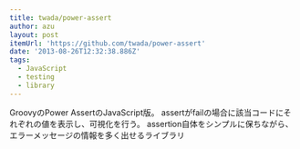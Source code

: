 ```yaml
---
title: twada/power-assert
author: azu
layout: post
itemUrl: 'https://github.com/twada/power-assert'
date: '2013-08-26T12:32:38.886Z'
tags:
  - JavaScript
  - testing
  - library
---
```

GroovyのPower AssertのJavaScript版。
assertがfailの場合に該当コードにそれぞれの値を表示し、可視化を行う。
assertion自体をシンプルに保ちながら、エラーメッセージの情報を多く出せるライブラリ
